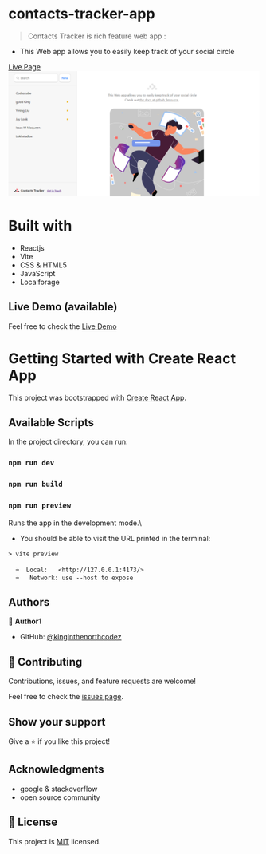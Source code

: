 # contacts-tracker-app

> Contacts Tracker is rich feature web app :
- This Web app allows you to easily keep track of your social circle

[Live Page](contacts-tracker.netlify.app)
![img](./screenshot.png)
# Built with

- Reactjs
- Vite
- CSS & HTML5
- JavaScript
- Localforage

## Live Demo (available)

Feel free to check the [Live Demo](contacts-tracker.netlify.app)

# Getting Started with Create React App

This project was bootstrapped with [Create React App](https://github.com/facebook/create-react-app).

## Available Scripts

In the project directory, you can run:

### `npm run dev`

### `npm run build`

### `npm run preview`


Runs the app in the development mode.\
- You should be able to visit the URL printed in the terminal:
```
> vite preview

  ➜  Local:   <http://127.0.0.1:4173/>
  ➜   Network: use --host to expose

```
## Authors

👤 **Author1**

- GitHub: [@kinginthenorthcodez](https://github.com/kinginthenorthcodez)

## 🤝 Contributing

Contributions, issues, and feature requests are welcome!

Feel free to check the [issues page](https://github.com/kinginthenorthcodez/contacts-tracker-app/issues).

## Show your support

Give a ⭐️ if you like this project!

## Acknowledgments
- google & stackoverflow
- open source community

## 📝 License

This project is [MIT](./MIT.md) licensed.
